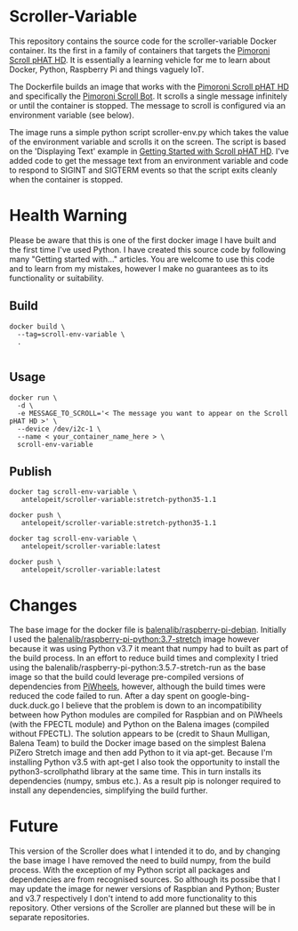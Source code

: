 Scroller-Variable
=================
This repository contains the source code for the scroller-variable Docker container. Its the first in a family of containers that targets the [Pimoroni Scroll pHAT HD](https://shop.pimoroni.com/products/scroll-phat-hd). It is essentially a learning vehicle for me to learn about Docker, Python, Raspberry Pi and things vaguely IoT. 

The Dockerfile builds an image that works with the [Pimoroni Scroll pHAT HD](https://shop.pimoroni.com/products/scroll-phat-hd) and specifically the [Pimoroni Scroll Bot](https://shop.pimoroni.com/products/scroll-bot-pi-zero-w-project-kit). 
It scrolls a single message infinitely or until the container is stopped. The message to scroll is configured via an environment variable (see below). 

The image runs a simple python script scroller-env.py which takes the value of the environment variable and scrolls it on the screen. The script is based on the 'Displaying Text' example in [Getting Started with Scroll pHAT HD](https://learn.pimoroni.com/tutorial/sandyj/getting-started-with-scroll-phat-hd). I've added code to get the message text from an environment variable and code to respond to SIGINT and SIGTERM events so that the script exits cleanly when the container is stopped.

Health Warning
==============
Please be aware that this is one of the first docker image I have built and the first time I've used Python. I have created this source code by following many "Getting started with..." articles. You are welcome to use this code and to learn from my mistakes, however I make no guarantees as to its functionality or suitability. 

Build
---------
```
docker build \
  --tag=scroll-env-variable \
  .  
  
```

Usage
---------
```
docker run \
  -d \
  -e MESSAGE_TO_SCROLL='< The message you want to appear on the Scroll pHAT HD >' \
  --device /dev/i2c-1 \
  --name < your_container_name_here > \
  scroll-env-variable

```
Publish
-------
```
docker tag scroll-env-variable \
   antelopeit/scroller-variable:stretch-python35-1.1
   
docker push \
   antelopeit/scroller-variable:stretch-python35-1.1

docker tag scroll-env-variable \
   antelopeit/scroller-variable:latest
   
docker push \
   antelopeit/scroller-variable:latest  
```

Changes
=======
The base image for the docker file is [balenalib/raspberry-pi-debian](https://hub.docker.com/r/balenalib/raspberry-pi-debian). Initially I used the [balenalib/raspberry-pi-python:3.7-stretch](https://hub.docker.com/r/balenalib/raspberry-pi-python) image however because it was using Python v3.7 it meant that numpy had to built as part of the build process. In an effort to reduce build times and complexity I tried using the balenalib/raspberry-pi-python:3.5.7-stretch-run as the base image so that the build could leverage pre-compiled versions of dependencies from [PiWheels](https://www.piwheels.org/), however, although the build times were reduced the code failed to run. After a day spent on google-bing-duck.duck.go I believe that the problem is down to an incompatibility between how Python modules are compiled for Raspbian and on PiWheels (with the FPECTL module) and Python on the Balena images (compiled without FPECTL). The solution appears to be (credit to Shaun Mulligan, Balena Team) to build the Docker image based on the simplest Balena PiZero Stretch image and then add Python to it via apt-get. Because I'm installing Python v3.5 with apt-get I also took the opportunity to install the python3-scrollphathd library at the same time. This in turn installs its dependencies (numpy, smbus etc.). As a result pip is nolonger required to install any dependencies, simplifying the build further.

Future
======
This version of the Scroller does what I intended it to do, and by changing the base image I have removed the need to build numpy, from the build process. With the exception of my Python script all packages and dependencies are from recognised sources. So although its possibe that I may update the image for newer versions of Raspbian and Python; Buster and v3.7 respectively I don't intend to add more functionality to this repository. Other versions of the Scroller are planned but these will be in separate repositories.   
